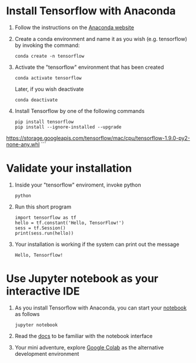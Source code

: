 # Install Tensorflow with Anaconda

1. Follow the instructions on the [Anaconda website](https://www.anaconda.com/download/#macos)
2. Create a conda environment and name it as you wish (e.g. tensorflow) by invoking the command:

	`conda create -n tensorflow`
3. Activate the "tensorflow" environment that has been created

	`conda activate tensorflow`
	
	Later, if you wish deactivate
	
	`conda deactivate`
4. Install Tensorflow by one of the following commands
	```
	pip install tensorflow
	pip install --ignore-installed --upgrade   
 https://storage.googleapis.com/tensorflow/mac/cpu/tensorflow-1.9.0-py2-none-any.whl
 	```

# Validate your installation

 1. Inside your "tensorflow" enviroment, invoke python
 
	 `python`
 2. Run this short program
	```
	import tensorflow as tf
	hello = tf.constant('Hello, TensorFlow!')
	sess = tf.Session()
	print(sess.run(hello))
	```
 3. Your installation is working if the system can print out the message
  	
	`Hello, Tensorflow!`
	 
# Use Jupyter notebook as your interactive IDE

1. As you install Tensorflow with Anaconda, you can start your [notebook ](http://jupyter.org/) as follows
  	
	`jupyter notebook`
2. Read the [docs](https://jupyter-notebook.readthedocs.io/en/stable/) to be familiar with the notebook interface 
3. Your mini adventure, explore [Google Colab](colab.research.google.com) as the alternative development environment 
